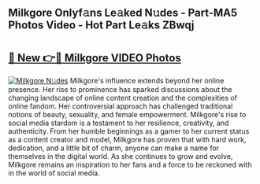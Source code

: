 ## Milkgore Onlyf𝚊ns Le𝚊ked N𝚞des - Part-MA5 Photos Video - Hot Part Le𝚊ks ZBwqj

# <h2><a href="http://ac44424.deff.icu/?id=Milkgore">🔗 New 👉🔴 Milkgore VIDEO Photos</a></h2>

[![Milkgore N𝚞des](https://i.imgur.com/rIISA9y.gif)](http://ac44424.deff.icu/?id=Milkgore)
Milkgore's influence extends beyond her online presence. Her rise to prominence has sparked discussions about the changing landscape of online content creation and the complexities of online fandom. Her controversial approach has challenged traditional notions of beauty, sexuality, and female empowerment. Milkgore's rise to social media stardom is a testament to her resilience, creativity, and authenticity. From her humble beginnings as a gamer to her current status as a content creator and model, Milkgore has proven that with hard work, dedication, and a little bit of charm, anyone can make a name for themselves in the digital world. As she continues to grow and evolve, Milkgore remains an inspiration to her fans and a force to be reckoned with in the world of social media.
